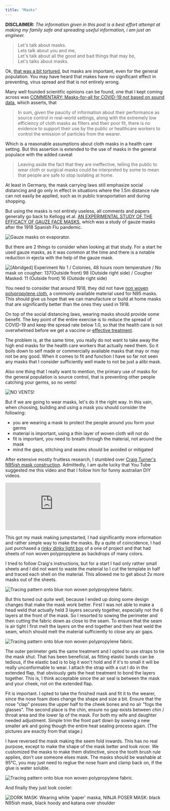 ```yaml
---
title: "Masks"
---
```


**DISCLAIMER:** *The information given in this post is a best effort attempt at making my family
safe and spreading useful information, i am just an engineer.*

> Let's talk about masks.  
> Lets talk about you and me,   
> Let's talk about all the good and bad things that may be,  
> Let's talks about masks.

Ok, [that was a bit tortured][1], but masks are important, even for the general
population. You may have heard that makes have no significant effect in 
preventing, virus spread and that is not entirely wrong. 

Many well founded scientific opinions can be found, one that I kept coming
across was [COMMENTARY: Masks-for-all for COVID-19 not based on sound data][2],
which asserts, that

> In sum, given the paucity of information about their performance as source 
> control in real-world settings, along with the extremely low efficiency of 
> cloth masks as filters and their poor fit, there is no evidence to support 
> their use by the public or healthcare workers to control the emission of 
> particles from the wearer.

Which is a reasonable assumptions about cloth masks in a health care setting. 
But this assertion is extended to the use of masks in the general populace with 
the added caveat

> Leaving aside the fact that they are ineffective, telling the public to wear 
> cloth or surgical masks could be interpreted by some to mean that people are 
> safe to stop isolating at home.

At least in Germany, the mask carrying laws still emphasize social distancing and
go only in effect in situations where the 1.5m distance rule can not easily be
applied, such as in public transportation and during shopping. 

<!--more-->

But using the masks is not entirely useless, all comments and papers generally
go back to Kellogg et.al. [AN EXPERIMENTAL STUDY OF THE EFFICACY OF GAUZE FACE MASKS][3],
which was a study of gauze masks after the 1918 Spanish Flu pandemic. 

<img src="/media/2020-04-26/kellog-gause-masks.jpg" class="img-responsive" alt="Gauze masks on evaporator.">

But there are 2 things to consider when looking at that study. For a start
he used gauze masks, as it was common at the time and there is a notable 
reduction in ejecta with the help of the gauze mask.

<img src="/media/2020-04-26/kellogg_table1.png" class="img-responsive" alt="[Abridged] Experiment No 1 / Colonies, 48 hours room temperature / No mask on cougher: 137(Outside front) 98 (Outside right side) / Cougher Masked: 11 (Outside front) 16 (Outside right side)">

You need to consider that around 1918, they did not have [non woven polypropylene 
cloth][5], a commonly available material used for N95 masks. This should give 
us hope that we can manufacture or build at home masks that are significantly 
better than the ones they used in 1918.

On top of the social distancing laws, wearing masks should provide some benefit. 
The key point of the entire exercise is to reduce the spread of COVID-19 and
keep the spread rate below 1.0, so that the health care is not overwhelmed before
we get a vaccine or [effective treatment][4].

The problem is, at the same time, you really do not want to take away the high
end masks for the health care workers that actually need them. So it boils
down to self made or commercially available masks that may or may not be any 
good. When it comes to fit and function I have so far not seen any masks
that I consider sufficiently well made to not be just a alibi mask. 

Also one thing that I really want to mention, the primary use of masks for the 
general population is source control, that is preventing other people catching 
your germs, so no vents!

<img src="/media/2020-04-26/novents.jpg" class="img-responsive" alt="NO VENTS!">

But if we are going to wear masks, let's do it the right way. In this vain, 
when choosing, building and using a mask you should consider the following:

* you are wearing a mask to protect the people around you form your germs
* material is important, using a thin layer of woven cloth will not do
* fit is important, you need to breath through the material, not around the mask
* mind the gaps, stitching and seams should be avoided or mitigated

After extensive mostly fruitless research, I stumbled over [Craig Turner's N95ish
mask construction][6]. Admittedly, I am quite lucky that You Tube suggested me
this video and that I follow him for funny australian DIY videos.

<div class="videoWrapper">
  <iframe src="https://www.youtube-nocookie.com/embed/89o5040HGhQ" frameborder="0" allow="accelerometer; autoplay; encrypted-media; gyroscope; picture-in-picture" allowfullscreen></iframe>
</div>

This got my mask making jumpstarted, I had significantly more information and 
rather simple way to make the masks. By a quite of coincidence, I had just 
purchased a [rinky dinky light box][7] of a one of project and that had sheets 
of non woven polypropylene as backdrops of many colors. 

I tried to follow Craig's instructions, but for a start I had only rather small 
sheets and I did not want to waste the material to I cut the template in half and
traced each shell on the material. This allowed me to get about 2x more masks out
of the sheets. 

<img src="/media/2020-04-26/tracing.jpg" class="img-responsive" alt="Tracing pattern onto blue non woven polypropylene fabric.">

But this tuned out quite well, because I ended up doing some design changes
that make the mask work better. First I was not able to make a head weld that 
actually held 3 layers securely together, especially not the 6 layers at the 
front of the mask. So I resorted to sowing the perimeter and then cutting
the fabric down as close to the seam. To ensure that the seam is air tight
I first melt the layers on the end together and then heat weld the seam, which
should melt the material sufficiently to close any air gaps. 

<img src="/media/2020-04-26/refit.jpg" class="img-responsive" alt="Tracing pattern onto blue non woven polypropylene fabric.">

The outer perimeter gets the same treatment and I opted to use straps to tie the 
mask shut. That has been beneficial, as fitting elastic bands can be tedious, 
if the elastic bad is to big it won't hold and if it's to small it will be really
unconformable to wear. I attach the strap with a cut I do in the extended flap, 
that obviously gets the heat treatment to bond the layers together. This is, I 
think acceptable since the air seal is between the mask and your cheek, not on 
the extended flap. 

Fit is important. I opted to take the finished mask and fit it to the wearer, 
since the nose foam does change the shape and size a bit. Ensure that the
nose "clap" presses the upper half to the cheek bones and no air "fogs the glasses".
The second place is the chin, ensure no gap exists between chin / throat area 
and the lower lip of the mask. For both my wife and daughter needed adjustment. 
Simple trim the front part down by sowing a new smaller ark and going though 
the entire heat sealing process again. (The pictures are exactly from that stage.)

I have reversed the mask making the seem fold inwards. This has no real purpose, 
except to make the shape of the mask better and look nicer. We customized the 
masks to make them distinctive, since the tooth brush rule applies, don't 
use someone elses mask. The masks should be washable at 95°C, you may just
need to reglue the nose foam and clamp back on, if the glue is water soluble. 

<img src="/media/2020-04-26/masks.jpg" class="img-responsive" alt="Tracing pattern onto blue non woven polypropylene fabric.">

And finally they just look cooler:

<img src="/media/2020-04-26/masks2.jpg" class="img-responsive" alt="DORK MASK: Wearing white 'paper' maska, NINJA POSER MASK: black N95ish mask, black hoody and katana over shoulder">

[1]: https://www.youtube.com/watch?v=ydrtF45-y-g
[2]: https://www.cidrap.umn.edu/news-perspective/2020/04/commentary-masks-all-covid-19-not-based-sound-data
[3]: https://ajph.aphapublications.org/doi/10.2105/AJPH.10.1.34
[4]: https://www.pei.de/EN/newsroom/press-releases/year/2020/07-pei-approves-first-covid-19-therapy-study-with-convalescent-plasma.html
[5]: https://en.wikipedia.org/wiki/Nonwoven_fabric
[6]: http://craigturner.com.au/how-to-make-a-close-n95-face-mask-equivalent
[7]: https://www.amazon.de/dp/B07DPHK1Z1
